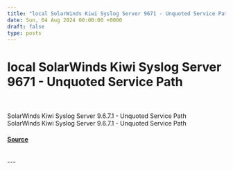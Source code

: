 ```yaml
---
title: "local SolarWinds Kiwi Syslog Server 9671 - Unquoted Service Path"
date: Sun, 04 Aug 2024 00:00:00 +0000
draft: false
type: posts
---
```

# local SolarWinds Kiwi Syslog Server 9671 - Unquoted Service Path

<br/>

<br/>
SolarWinds Kiwi Syslog Server 9.6.7.1 - Unquoted Service Path
<br/>
SolarWinds Kiwi Syslog Server 9.6.7.1 - Unquoted Service Path

#### [Source](https://www.exploit-db.com/exploits/52064)

<br/>
---
